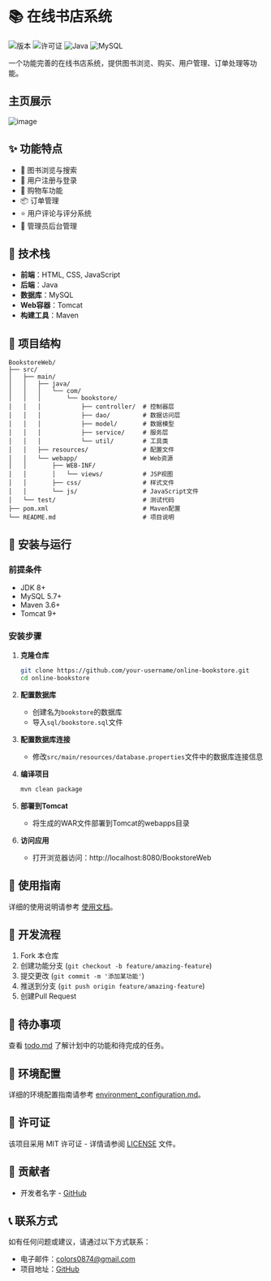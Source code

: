 # 📚 在线书店系统

![版本](https://img.shields.io/badge/版本-1.0.0-blue.svg)
![许可证](https://img.shields.io/badge/许可证-MIT-green.svg)
![Java](https://img.shields.io/badge/Java-11+-orange.svg)
![MySQL](https://img.shields.io/badge/MySQL-8.0+-lightgrey.svg)

一个功能完善的在线书店系统，提供图书浏览、购买、用户管理、订单处理等功能。

## 主页展示
![image](https://github.com/user-attachments/assets/66b26a0d-6d0c-413e-998e-2104278f7c9b)


## ✨ 功能特点

- 📖 图书浏览与搜索
- 👤 用户注册与登录
- 🛒 购物车功能
- 📦 订单管理
- ⭐ 用户评论与评分系统
- 👑 管理员后台管理

## 🔧 技术栈

- **前端**：HTML, CSS, JavaScript
- **后端**：Java
- **数据库**：MySQL
- **Web容器**：Tomcat
- **构建工具**：Maven

## 📂 项目结构

```
BookstoreWeb/
├── src/
│   ├── main/
│   │   ├── java/
│   │   │   └── com/
│   │   │       └── bookstore/
│   │   │           ├── controller/  # 控制器层
│   │   │           ├── dao/         # 数据访问层
│   │   │           ├── model/       # 数据模型
│   │   │           ├── service/     # 服务层
│   │   │           └── util/        # 工具类
│   │   ├── resources/               # 配置文件
│   │   └── webapp/                  # Web资源
│   │       ├── WEB-INF/
│   │       │   └── views/           # JSP视图
│   │       ├── css/                 # 样式文件
│   │       └── js/                  # JavaScript文件
│   └── test/                        # 测试代码
├── pom.xml                          # Maven配置
└── README.md                        # 项目说明
```

## 🚀 安装与运行

### 前提条件

- JDK 8+
- MySQL 5.7+
- Maven 3.6+
- Tomcat 9+

### 安装步骤

1. **克隆仓库**
   ```bash
   git clone https://github.com/your-username/online-bookstore.git
   cd online-bookstore
   ```

2. **配置数据库**
   - 创建名为`bookstore`的数据库
   - 导入`sql/bookstore.sql`文件

3. **配置数据库连接**
   - 修改`src/main/resources/database.properties`文件中的数据库连接信息

4. **编译项目**
   ```bash
   mvn clean package
   ```

5. **部署到Tomcat**
   - 将生成的WAR文件部署到Tomcat的webapps目录

6. **访问应用**
   - 打开浏览器访问：http://localhost:8080/BookstoreWeb

## 📖 使用指南

详细的使用说明请参考 [使用文档](development_documentation.md)。

## 🔄 开发流程

1. Fork 本仓库
2. 创建功能分支 (`git checkout -b feature/amazing-feature`)
3. 提交更改 (`git commit -m '添加某功能'`)
4. 推送到分支 (`git push origin feature/amazing-feature`)
5. 创建Pull Request

## 📝 待办事项

查看 [todo.md](todo.md) 了解计划中的功能和待完成的任务。

## 🔧 环境配置

详细的环境配置指南请参考 [environment_configuration.md](environment_configuration.md)。

## 📄 许可证

该项目采用 MIT 许可证 - 详情请参阅 [LICENSE](LICENSE) 文件。

## 👥 贡献者

- 开发者名字 - [GitHub](https://github.com/zhuhuichen)

## 📞 联系方式

如有任何问题或建议，请通过以下方式联系：

- 电子邮件：colors0874@gmail.com
- 项目地址：[GitHub](https://github.com/ckxkx/BookstoreWeb.git) 
